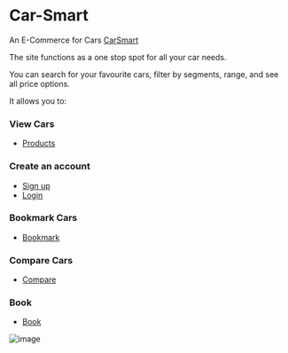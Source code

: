 # Car-Smart
An E-Commerce for Cars [CarSmart](https://car-smart.netlify.app/)

The site functions as a one stop spot for all your car needs. 

You can search for your favourite cars, filter by segments, range, and see all price options.

It allows you to:

### View Cars
- [Products](https://car-smart.netlify.app/product/product.html)

### Create an account
- [Sign up](https://car-smart.netlify.app/auth/signup.html)
- [Login](https://car-smart.netlify.app/auth/login.html)

### Bookmark Cars
- [Bookmark](https://car-smart.netlify.app/bookmark/bookmark.html)

### Compare Cars
- [Compare](https://car-smart.netlify.app/compare/compare.html)

### Book 
- [Book](https://car-smart.netlify.app/booking/booking.html)


![image](https://user-images.githubusercontent.com/88072012/154960671-f9c353d4-0d95-40f1-bd94-3df846b603df.png)

